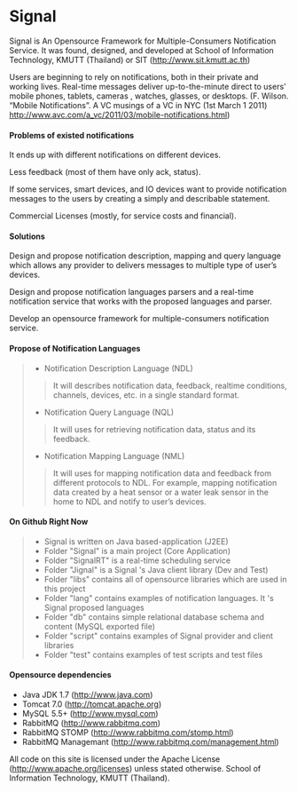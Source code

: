 Signal 
======

Signal is An Opensource Framework for Multiple-Consumers Notification Service. It was found, designed, and developed at School of Information Technology, KMUTT (Thailand) or SIT (http://www.sit.kmutt.ac.th)

Users are beginning to rely on notifications, both in their private and working lives.
Real-time messages deliver up-to-the-minute direct to users’ mobile phones, tablets, cameras , watches, glasses, or desktops. (F. Wilson. “Mobile Notifications”. A VC musings of a VC in NYC (1st March 1 2011)
http://www.avc.com/a_vc/2011/03/mobile-notifications.html)

#### Problems of existed notifications ####

It ends up with different notifications on different devices.

Less feedback (most of them have only ack, status).

If some services, smart devices, and IO devices want to provide notification messages to the users by creating a simply and describable statement.

Commercial Licenses (mostly, for service costs and financial).

#### Solutions ####

Design and propose notification description, mapping and query language which allows any provider to delivers messages to multiple type of user’s devices. 

Design and propose notification languages parsers and a real-time notification service that works with the proposed languages and parser.

Develop an opensource framework for multiple-consumers notification service.

#### Propose of Notification Languages ####

> * Notification Description Language (NDL)
>> It will describes notification data, feedback, realtime conditions, channels, devices, etc. in a single standard format.
> * Notification Query Language (NQL)
>>It will uses for retrieving notification data, status and its feedback.  
> * Notification Mapping Language (NML)
>> It will uses for mapping notification data and feedback from different protocols to NDL. For example, mapping notification data created by a heat sensor or a water leak sensor in the home to NDL and notify to user’s devices.

#### On Github Right Now ####

> + Signal is written on Java based-application (J2EE)
> + Folder "Signal" is a main project (Core Application)
> + Folder "SignalRT" is a real-time scheduling service 
> + Folder "Jignal" is a Signal 's Java client library (Dev and Test)
> + Folder "libs" contains all of opensource libraries which are used in this project
> + Folder "lang" contains examples of notification languages. It 's Signal proposed languages
> + Folder "db" contains simple relational database schema and content (MySQL exported file) 
> + Folder "script" contains examples of Signal provider and client libraries
> + Folder "test" contains examples of test scripts and test files

#### Opensource dependencies ####

* Java JDK 1.7 (http://www.java.com)
* Tomcat 7.0 (http://tomcat.apache.org)
* MySQL 5.5+ (http://www.mysql.com)
* RabbitMQ (http://www.rabbitmq.com)
* RabbitMQ STOMP (http://www.rabbitmq.com/stomp.html)
* RabbitMQ Managemant (http://www.rabbitmq.com/management.html)

All code on this site is licensed under the Apache License (http://www.apache.org/licenses) unless stated otherwise. School of Information Technology, KMUTT (Thailand).